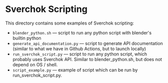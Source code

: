# Sverchok Scripting

This directory contains some examples of Sverchok scripting:

* `blender_python.sh` — script to run any python script with blender's builtin python
* `generate_api_documentation.py` — script to generate API documentation (similar to what we have in Github Actions, but to launch locally)
* `run_sverchok_script.py` — script to run any python script, which probably uses Sverchok API. Similar to blender_python.sh, but does not depend on OS / shell.
* `script_example.py` — example of script which can be run by run_sverchok_script.py.
